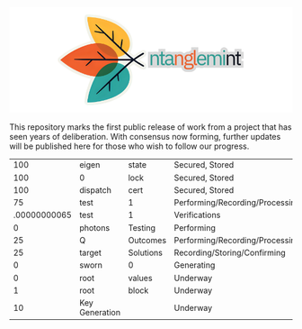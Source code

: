 ![Entanglemint Logotype](EntanglemintTriTypeFC.png)

This repository marks the first public release of work from a project that has seen years of deliberation. With consensus now forming, further updates will be published here for those who wish to follow our progress.

|               |          |            |                                         |   |
|---------------|----------|------------|-----------------------------------------|---|
| 100           | eigen    | state      | Secured, Stored                         | ✓ |
| 100           | 0        | lock       | Secured, Stored                         | ✓ |
| 100           | dispatch | cert       | Secured, Stored                         | ✓ |
| 75            | test     | 1          | Performing/Recording/Processing/Storing |   |
| .00000000065  | test     | 1          | Verifications                           |   |
| 0             | photons  | Testing    | Performing                              |   |
| 25            | Q        | Outcomes   | Performing/Recording/Processing/Storing |   |
| 25            | target   | Solutions  | Recording/Storing/Confirming            |   |
| 0             | sworn    | 0          | Generating                              |   |
| 0             | root     | values     | Underway                                |   |
| 1             | root     | block      | Underway                                |   |
| 10            | Key Generation       || Underway                                |   |